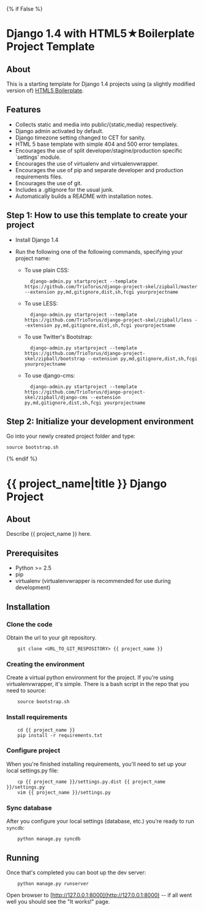 {% if False %}
# Django 1.4 with HTML5★Boilerplate Project Template

## About

This is a starting template for Django 1.4 projects using (a slightly modified version of) [HTML5 Boilerplate](http://html5boilerplate.com).

## Features ##

* Collects static and media into public/{static,media} respectively.
* Django admin activated by default.
* Django timezone setting changed to CET for sanity.
* HTML 5 base template with simple 404 and 500 error templates.
* Encourages the use of split developer/stagine/production specific `settings' module.
* Encourages the use of virtualenv and virtualenvwrapper.
* Encourages the use of pip and separate developer and production requirements files.
* Encourages the use of git.
* Includes a .gitignore for the usual junk.
* Automatically builds a README with installation notes.

## Step 1: How to use this template to create your project ##

* Install Django 1.4
* Run the following one of the following commands, specifying your project name:
        
    * To use plain CSS:

            django-admin.py startproject --template https://github.com/TrioTorus/django-project-skel/zipball/master --extension py,md,gitignore,dist,sh,fcgi yourprojectname

    * To use LESS:

            django-admin.py startproject --template https://github.com/TrioTorus/django-project-skel/zipball/less --extension py,md,gitignore,dist,sh,fcgi yourprojectname

    * To use Twitter's Bootstrap:
    
            django-admin.py startproject --template https://github.com/TrioTorus/django-project-skel/zipball/bootstrap --extension py,md,gitignore,dist,sh,fcgi yourprojectname

    * To use django-cms:
    
            django-admin.py startproject --template https://github.com/TrioTorus/django-project-skel/zipball/django-cms --extension py,md,gitignore,dist,sh,fcgi yourprojectname

## Step 2: Initialize your development environment ##

Go into your newly created project folder and type:
    
    source bootstrap.sh

{% endif %}
# {{ project_name|title }} Django Project #

## About ##

Describe {{ project_name }} here.

## Prerequisites ##

* Python >= 2.5
* pip
* virtualenv (virtualenvwrapper is recommended for use during development)

## Installation ##

### Clone the code ###

Obtain the url to your git repository.

        git clone <URL_TO_GIT_RESPOSITORY> {{ project_name }}

### Creating the environment ###

Create a virtual python environment for the project. If you're using virtualenvwrapper,
it's simple. There is a bash script in the repo that you need to source:

        source bootstrap.sh

### Install requirements ###

        cd {{ project_name }}
        pip install -r requirements.txt

### Configure project ###
When you're finished installing requirements, you'll need to set up your local settings.py file:

        cp {{ project_name }}/settings.py.dist {{ project_name }}/settings.py
        vim {{ project_name }}/settings.py

### Sync database ###
After you configure your local settings (database, etc.) you're ready to run `syncdb`:

        python manage.py syncdb

## Running ##
Once that's completed you can boot up the dev server:

        python manage.py runserver

Open browser to [http://127.0.0.1:8000](http://127.0.0.1:8000) -- if all went well you should see the "It works!" page.
